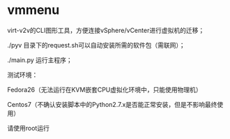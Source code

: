 # vmmenu
virt-v2v的CLI图形工具，方便连接vSphere/vCenter进行虚拟机的迁移；

./pyv 目录下的request.sh可以自动安装所需的软件包（需联网）；

./main.py 运行主程序；

测试环境：

Fedora26（无法运行在KVM嵌套CPU虚拟化环境中，只能使用物理机）

Centos7（不确认安装脚本中的Python2.7.x是否能正常安装，但是不影响最终使用）

请使用root运行
